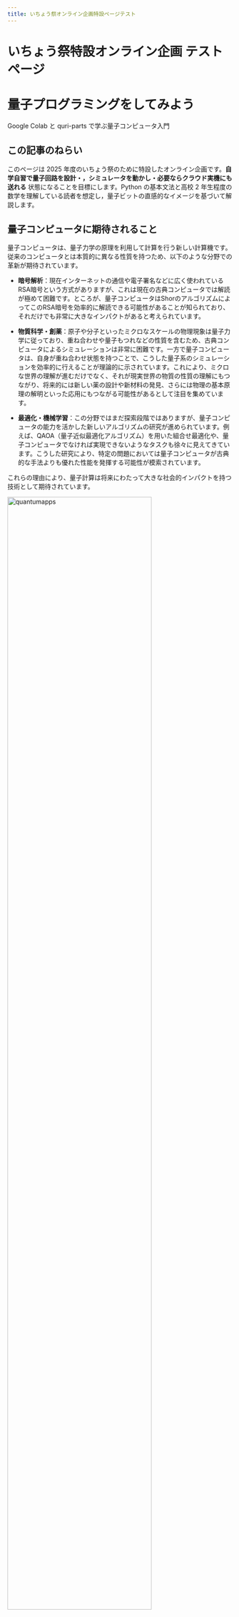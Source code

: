 ```yaml
---
title: いちょう祭オンライン企画特設ページテスト
---
```


# いちょう祭特設オンライン企画 テストページ

# 量子プログラミングをしてみよう  
Google Colab と quri-parts で学ぶ量子コンピュータ入門


## この記事のねらい
このページは 2025 年度のいちょう祭のために特設したオンライン企画です。**自学自習で量子回路を設計・，シミュレータを動かし・必要ならクラウド実機にも送れる** 状態になることを目標にします。Python の基本文法と高校 2 年生程度の数学を理解している読者を想定し，量子ビットの直感的なイメージを基づいて解説します。

## 量子コンピュータに期待されること

量子コンピュータは、量子力学の原理を利用して計算を行う新しい計算機です。従来のコンピュータとは本質的に異なる性質を持つため、以下のような分野での革新が期待されています。

- **暗号解析**：現在インターネットの通信や電子署名などに広く使われているRSA暗号という方式がありますが、これは現在の古典コンピュータでは解読が極めて困難です。ところが、量子コンピュータはShorのアルゴリズムによってこのRSA暗号を効率的に解読できる可能性があることが知られており、それだけでも非常に大きなインパクトがあると考えられています。

- **物質科学・創薬**：原子や分子といったミクロなスケールの物理現象は量子力学に従っており、重ね合わせや量子もつれなどの性質を含むため、古典コンピュータによるシミュレーションは非常に困難です。一方で量子コンピュータは、自身が重ね合わせ状態を持つことで、こうした量子系のシミュレーションを効率的に行えることが理論的に示されています。これにより、ミクロな世界の理解が進むだけでなく、それが現実世界の物質の性質の理解にもつながり、将来的には新しい薬の設計や新材料の発見、さらには物理の基本原理の解明といった応用にもつながる可能性があるとして注目を集めています。

- **最適化・機械学習**：この分野ではまだ探索段階ではありますが、量子コンピュータの能力を活かした新しいアルゴリズムの研究が進められています。例えば、QAOA（量子近似最適化アルゴリズム）を用いた組合せ最適化や、量子コンピュータでなければ実現できないようなタスクも徐々に見えてきています。こうした研究により、特定の問題においては量子コンピュータが古典的な手法よりも優れた性能を発揮する可能性が模索されています。

これらの理由により、量子計算は将来にわたって大きな社会的インパクトを持つ技術として期待されています。

<img src="{{ site.baseurl }}/assets/images/quantumapps.png" alt="quantumapps" style="width: 80%; height: auto;">


## 古典ビットと量子ビット

量子コンピュータは、古典的なコンピュータとは異なり、「量子ビット（qubit）」と呼ばれる情報の単位を使って計算を行います。これは、従来のコンピュータが扱う「古典ビット」とは本質的に異なる性質を持っており、量子コンピュータの動作原理を理解する上で非常に重要なポイントとなります。

### 古典ビット

古典ビットは 0 または 1 のどちらか一方だけをとる情報の単位です。実際のコンピュータでは、トランジスタやキャパシタなどの電子素子によって実現されており、電圧の高低によって 0 と 1 が表現されます。もちろん物理的には中間の電圧値が存在することもありますが、論理回路の抽象化の中ではビットは常に 0 か 1 のどちらかに定まっているものとして扱われます。また、乱数を用いるようなアルゴリズムでは結果が一見ランダムに見えることもありますが、これは本質的には「どのように値が選ばれたのかを私たちが知らない」という無知に由来する不確実性です。つまり、古典ビットの不確実性は主観的な情報の欠如にすぎず、物理的な根拠をもって複数の状態が同時に存在するわけではありません。

### 量子ビット

量子ビットは、古典ビットとは異なり、0 と 1 の両方の状態が重ね合わさった状態（重ね合わせ状態）を取ることができます。量子力学においては「測定」という操作を行うまで、量子ビットは 0 と 1 のどちらかに決まっているわけではなく、両方が潜在的に同時に存在しているとされます。この「測定」とは、量子ビットの状態を観測して最終的に 0 または 1 のどちらかの値に収束させる操作のことであり、その結果は確率的に得られます。

ここで重要なのは、この不確実性は単なる無知ではなく、量子力学の法則そのものに基づく本質的な性質であるという点です。量子ビットの状態は、多世界解釈の立場から見ると「0 の世界」と「1 の世界」が同時に存在しているようなものと考えることもできます。そして、これらの世界線は独立しているのではなく、干渉を起こすことが可能です。この干渉により、ある操作を行うと 0 の確率を強めたり、逆に 1 の確率を打ち消したりすることができるのです。これは古典ビットでは絶対に起こらない現象であり、量子計算が持つ根本的な強みの一つとされています。場合によっては「負の確率」のような概念（厳密には確率ではないが、振幅の符号が影響する）を用いて記述されることもあり、古典的な直感では捉えきれない振る舞いが現れることもあります。

## 量子ゲートと量子計算

私たちがふだん使っているスマートフォンやパソコンのような古典的なコンピューターは、「論理ゲート（ロジックゲート）」と呼ばれる基本的な部品を組み合わせることで、さまざまな計算を実現しています。たとえば、「ANDゲート」は2つの入力が両方とも1のときだけ出力が1になるような回路であり、「NOTゲート」は0を1に、1を0にひっくり返すような回路です。これらの論理ゲートをたくさんつなげることで、計算機は四則演算や文字の表示など、あらゆる処理を行っています。

量子コンピューターでも、基本的な考え方は似ています。1つ1つの量子ビットに対して「量子ゲート」と呼ばれる操作を行い、それを組み合わせることで計算を進めていきます。量子ゲートは、量子ビットの状態を変えるための操作であり、古典的な論理ゲートに相当するものです。よく使われる量子ゲートには、状態をひっくり返す「Xゲート」、2つの量子ビットの間に関係をつくる「CNOTゲート」、状態を少しずつ回転させる「RYゲート」、そして波のような性質に影響を与える「位相ゲート」などがあります。これらのゲートをうまく組み合わせることで、量子コンピューターは通常のコンピューターでは難しい複雑な問題の解決に挑戦することができるのです。

<img src="{{ site.baseurl }}/assets/images/quantumgate.png" alt="quantumgate" style="width: 80%; height: auto;">


## 二重スリット実験と量子ビットの干渉のアナロジー

量子力学の有名な現象の一つに「二重スリット実験」があります。この実験では、電子や光などの粒子を1つずつスリットに向けて飛ばします。もしこれが普通の粒（たとえば小さな玉）のようなものであれば、2つのスリットのどちらかを通ってスクリーンに届くだけなので、スリットの形に対応した2つの山のような模様ができるはずです。

ところが実際には、粒子を1つずつ飛ばしても、スクリーン上には「しま模様（干渉縞）」が現れます。これは、粒子がスリットのどちらか一方を通るのではなく、2つのスリットを同時に通るように振る舞っているという、量子の不思議な性質を示しています。そして、スリットを通った後の経路でわずかに距離の差があるために波としての性質が表れ、波どうしが強め合ったり打ち消し合ったりして、しま模様ができるのです。

この現象は、量子ビットでも再現できます。まず、「0」の状態にある量子ビットに対して、RY(π/2)というゲートをかけると、「0」と「1」の両方の状態が重ね合わさった状態になります。これは、ちょうど1つの粒子が2つのスリットを同時に通っていることに対応します。

次に、「0」の状態と「1」の状態にそれぞれ異なる「位相」を与える操作を行います。たとえば、「1」の状態にだけ角度θの位相を加えるような操作をすると、ちょうど2つのスリットからスクリーンまでの距離に違いがあるときのような、干渉の準備が整います。

最後に、RY(−π/2)というゲートをかけることで、最初に分けた2つの経路を再び合流させることができます。このとき、量子ビットを観測すると、「0」や「1」として出てくる確率が、途中で加えた位相θによって変わります。これは、スクリーン上のどこに粒子が現れやすいかが、干渉によって変化することと同じです。

このように、量子ビットに対して適切な操作を行えば、二重スリット実験で見られるような「重ね合わせ」や「干渉」といった量子の性質を、計算の中で再現することができます。

## 干渉を体験するミニ実験

以下の手順を Google Colab で実行し，量子と古典の差を観察してみましょう。

